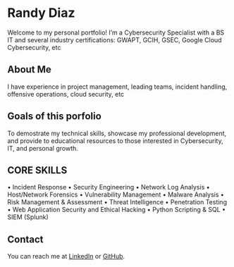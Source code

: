 # Randy Diaz
Welcome to my personal portfolio! I’m a Cybersecurity Specialist with a BS IT and several industry certifications: GWAPT, GCIH, GSEC, Google Cloud Cybersecurity, etc

## About Me
I have experience in project management, leading teams, incident handling, offensive operations, cloud security, etc

## Goals of this porfolio
To demostrate my technical skills, showcase my professional development, and provide to educational resources to those interested in Cybersecurity, IT, and personal growth.  

## CORE SKILLS
• Incident Response
• Security Engineering
• Network Log Analysis
• Host/Network Forensics
• Vulnerability Management
• Malware Analysis
• Risk Management & Assessment
• Threat Intelligence
• Penetration Testing
• Web Application Security and Ethical Hacking
• Python Scripting & SQL
• SIEM (Splunk)

## Contact
You can reach me at [LinkedIn](https://www.linkedin.com/in/randy-r-diaz/) or [GitHub](https://github.com/Randy-Dia).

<!--
**Randy-Diaz/Randy-Diaz** is a ✨ _special_ ✨ repository because its `README.md` (this file) appears on your GitHub profile.

Here are some ideas to get you started:

- 🔭 I’m currently working on ...
- 🌱 I’m currently learning ...
- 👯 I’m looking to collaborate on ...
- 🤔 I’m looking for help with ...
- 💬 Ask me about ...
- 📫 How to reach me: ...
- 😄 Pronouns: ...
- ⚡ Fun fact: ...
-->
